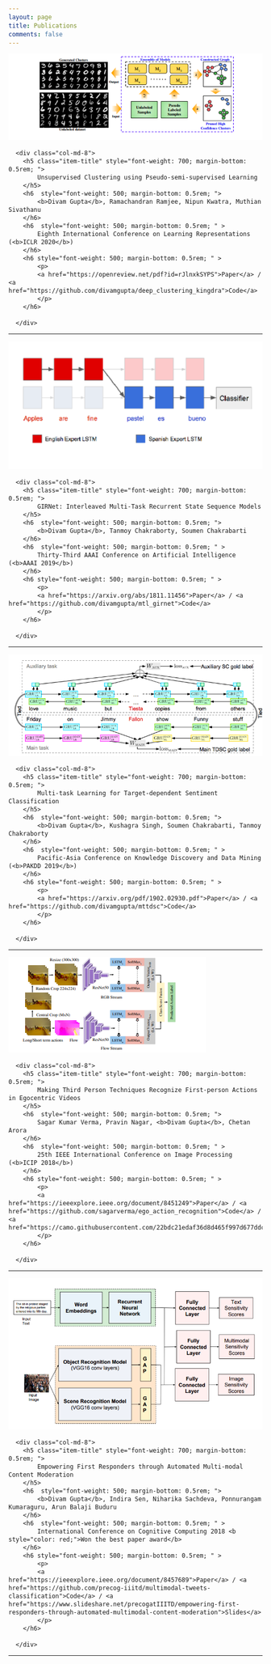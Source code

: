 ```yaml
---
layout: page
title: Publications
comments: false
---
```





<div class="row pub-item-row">
      <div class="col-md-4">
        <img src="assets/images/sel_img.png" class="img-responsive center-block img-rounded" alt="" style="max-height:300px">
      </div>

      <div class="col-md-8">
        <h5 class="item-title" style="font-weight: 700; margin-bottom: 0.5rem; ">
            Unsupervised Clustering using Pseudo-semi-supervised Learning
        </h5>
        <h6  style="font-weight: 500; margin-bottom: 0.5rem; ">
            <b>Divam Gupta</b>, Ramachandran Ramjee, Nipun Kwatra, Muthian Sivathanu
        </h6>
        <h6  style="font-weight: 500; margin-bottom: 0.5rem; " >
            Eighth International Conference on Learning Representations (<b>ICLR 2020</b>)
        </h6>
        <h6 style="font-weight: 500; margin-bottom: 0.5rem; " >
            <p>
            <a href="https://openreview.net/pdf?id=rJlnxkSYPS">Paper</a> / <a href="https://github.com/divamgupta/deep_clustering_kingdra">Code</a>
            </p>
        </h6>
        
      </div>
</div>

---

<div class="row pub-item-row">
      <div class="col-md-4">
        <img src="assets/images/gnet_2.png" class="img-responsive center-block img-rounded" alt="" style="max-height:300px">
      </div>

      <div class="col-md-8">
        <h5 class="item-title" style="font-weight: 700; margin-bottom: 0.5rem; ">
            GIRNet: Interleaved Multi-Task Recurrent State Sequence Models
        </h5>
        <h6  style="font-weight: 500; margin-bottom: 0.5rem; ">
            <b>Divam Gupta</b>, Tanmoy Chakraborty, Soumen Chakrabarti
        </h6>
        <h6  style="font-weight: 500; margin-bottom: 0.5rem; " >
            Thirty-Third AAAI Conference on Artificial Intelligence (<b>AAAI 2019</b>)
        </h6>
        <h6 style="font-weight: 500; margin-bottom: 0.5rem; " >
            <p>
            <a href="https://arxiv.org/abs/1811.11456">Paper</a> / <a href="https://github.com/divamgupta/mtl_girnet">Code</a>
            </p>
        </h6>
        
      </div>
</div>

---


<div class="row pub-item-row">
      <div class="col-md-4">
        <img src="assets/images/mttdsc_img.png" class="img-responsive center-block img-rounded" alt="" style="max-height:300px">
      </div>

      <div class="col-md-8">
        <h5 class="item-title" style="font-weight: 700; margin-bottom: 0.5rem; ">
            Multi-task Learning for Target-dependent Sentiment Classification
        </h5>
        <h6  style="font-weight: 500; margin-bottom: 0.5rem; ">
            <b>Divam Gupta</b>, Kushagra Singh, Soumen Chakrabarti, Tanmoy Chakraborty 
        </h6>
        <h6  style="font-weight: 500; margin-bottom: 0.5rem; " >
            Pacific-Asia Conference on Knowledge Discovery and Data Mining (<b>PAKDD 2019</b>)
        </h6>
        <h6 style="font-weight: 500; margin-bottom: 0.5rem; " >
            <p>
            <a href="https://arxiv.org/pdf/1902.02930.pdf">Paper</a> / <a href="https://github.com/divamgupta/mttdsc">Code</a>
            </p>
        </h6>
        
      </div>
</div>

---


<div class="row pub-item-row">
      <div class="col-md-4">
        <img src="assets/images/eg_im.png" class="img-responsive center-block img-rounded" alt="" style="max-height:300px">
      </div>

      <div class="col-md-8">
        <h5 class="item-title" style="font-weight: 700; margin-bottom: 0.5rem; ">
            Making Third Person Techniques Recognize First-person Actions in Egocentric Videos
        </h5>
        <h6  style="font-weight: 500; margin-bottom: 0.5rem; ">
            Sagar Kumar Verma, Pravin Nagar, <b>Divam Gupta</b>, Chetan Arora
        </h6>
        <h6  style="font-weight: 500; margin-bottom: 0.5rem; " >
            25th IEEE International Conference on Image Processing (<b>ICIP 2018</b>)
        </h6>
        <h6 style="font-weight: 500; margin-bottom: 0.5rem; " >
            <p>
            <a href="https://ieeexplore.ieee.org/document/8451249">Paper</a> / <a href="https://github.com/sagarverma/ego_action_recognition">Code</a> / <a href="https://camo.githubusercontent.com/22bdc21edaf36d8d465f997d677ddca262156427/68747470733a2f2f73616761727665726d612e6769746875622e696f2f6f74686572732f494349505f65676f2e6a7067">Poster</a>
            </p>
        </h6>
        
      </div>
</div>

---



<div class="row pub-item-row">
      <div class="col-md-4">
        <img src="assets/images/iccc_img.png" class="img-responsive center-block img-rounded" alt="" style="max-height:300px">
      </div>

      <div class="col-md-8">
        <h5 class="item-title" style="font-weight: 700; margin-bottom: 0.5rem; ">
            Empowering First Responders through Automated Multi-modal Content Moderation
        </h5>
        <h6  style="font-weight: 500; margin-bottom: 0.5rem; ">
            <b>Divam Gupta</b>, Indira Sen, Niharika Sachdeva, Ponnurangam Kumaraguru, Arun Balaji Buduru
        </h6>
        <h6  style="font-weight: 500; margin-bottom: 0.5rem; " >
            International Conference on Cognitive Computing 2018 <b style="color: red;">Won the best paper award</b>
        </h6>
        <h6 style="font-weight: 500; margin-bottom: 0.5rem; " >
            <p>
            <a href="https://ieeexplore.ieee.org/document/8457689">Paper</a> / <a href="https://github.com/precog-iiitd/multimodal-tweets-classification">Code</a> / <a href="https://www.slideshare.net/precogatIIITD/empowering-first-responders-through-automated-multimodal-content-moderation">Slides</a>
            </p>
        </h6>
        
      </div>
</div>

---







